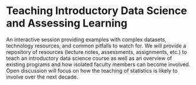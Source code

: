 # Teaching Introductory Data Science and Assessing Learning 

An interactive session providing examples with complex datasets, technology resources, and common pitfalls to watch for. We will provide a repository of resources (lecture notes, assessments, assignments, etc.) to teach an introductory data science course as well as an overview of existing programs and how isolated faculty members can become involved. Open discussion will focus on how the teaching of statistics is likely to involve over the next decade.
